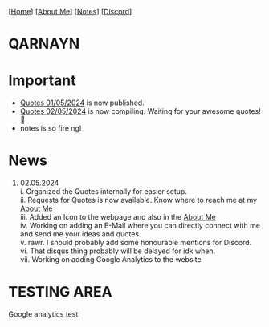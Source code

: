 <link rel="icon" href="favicon.ico">

[[Home](index.md)] [[About Me](ABOUT.md)] [[Notes](NOTES.md)] [[Discord](DISCORD.md)]

# QARNAYN

# Important
- [Quotes 01/05/2024](/quotes/01052024.md) is now published.
- [Quotes 02/05/2024](/quotes/02052024/02052024.md) is now compiling. Waiting for your awesome quotes! 🌠
- notes is so fire ngl

# News
1. 02.05.2024   
   i. Organized the Quotes internally for easier setup.   
   ii. Requests for Quotes is now available. Know where to reach me at my [About Me](ABOUT.md)    
   iii. Added an Icon to the webpage and also in the [About Me](ABOUT.md)     
   iv. Working on adding an E-Mail where you can directly connect with me and send me your ideas and quotes.     
   v. rawr. I should probably add some honourable mentions for Discord.     
   vi. That disqus thing probably will be delayed for idk when.    
   vii. Working on  adding Google Analytics to the website

# TESTING AREA
Google analytics test
